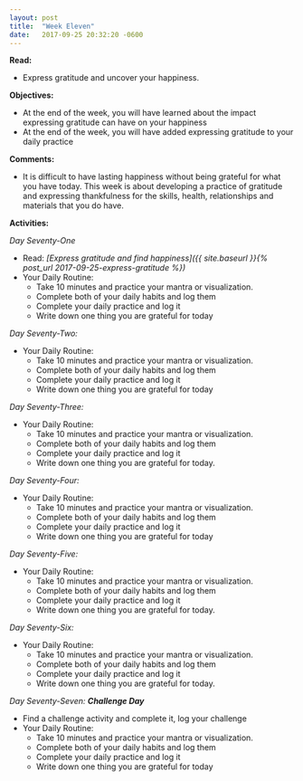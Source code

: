 ```yaml
---
layout: post
title:  "Week Eleven"
date:   2017-09-25 20:32:20 -0600
---
```

**Read:**
* Express gratitude and uncover your happiness.

**Objectives:**
* At the end of the week, you will have learned about the impact expressing gratitude can have on your happiness
* At the end of the week, you will have added expressing gratitude to your daily practice

**Comments:**
* It is difficult to have lasting happiness without being grateful for what you have today. This week is about developing a practice of gratitude and expressing thankfulness for the skills, health, relationships and materials that you do have.

**Activities:**

*Day Seventy-One*
* Read: *[Express gratitude and find happiness]({{ site.baseurl }}{% post_url 2017-09-25-express-gratitude %})*
* Your Daily Routine:
	* Take 10 minutes and practice your mantra or visualization.
	* Complete both of your daily habits and log them
	* Complete your daily practice and log it
	* Write down one thing you are grateful for today

*Day Seventy-Two:*
* Your Daily Routine:
	* Take 10 minutes and practice your mantra or visualization.
	* Complete both of your daily habits and log them
	* Complete your daily practice and log it
	* Write down one thing you are grateful for today

*Day Seventy-Three:*
* Your Daily Routine:
	* Take 10 minutes and practice your mantra or visualization.
	* Complete both of your daily habits and log them
	* Complete your daily practice and log it
	* Write down one thing you are grateful for today.

*Day Seventy-Four:*
* Your Daily Routine:
	* Take 10 minutes and practice your mantra or visualization.
	* Complete both of your daily habits and log them
	* Complete your daily practice and log it
	* Write down one thing you are grateful for today

*Day Seventy-Five:*
* Your Daily Routine:
	* Take 10 minutes and practice your mantra or visualization.
	* Complete both of your daily habits and log them
	* Complete your daily practice and log it
	* Write down one thing you are grateful for today.

*Day Seventy-Six:*
* Your Daily Routine:
	* Take 10 minutes and practice your mantra or visualization.
	* Complete both of your daily habits and log them
	* Complete your daily practice and log it
	* Write down one thing you are grateful for today.

*Day Seventy-Seven: **Challenge Day***
* Find a challenge activity and complete it, log your challenge
* Your Daily Routine:
	* Take 10 minutes and practice your mantra or visualization.
	* Complete both of your daily habits and log them
	* Complete your daily practice and log it
	* Write down one thing you are grateful for today
